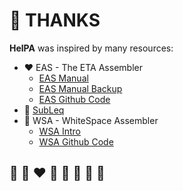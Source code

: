 # 🙏 THANKS

**HelPA** was inspired by many resources:
* ❤️ EAS - The ETA Assembler
  * [EAS Manual](http://www.miketaylor.org.uk/tech/eta/doc/easman.html)
  * [EAS Manual Backup](https://helvm.online/eta/easman.html)
  * [EAS Github Code](https://github.com/helvm/eta)
* 💙 [SubLeq](http://mazonka.com/subleq/)
* 🤍 WSA - WhiteSpace Assembler
  * [WSA Intro](http://helvm.online/wsa/intro.html)
  * [WSA Github Code](https://github.com/helvm/wsa)

## 🦄 🌈 ❤️ 💛 💚 💙 🤍 🖤
